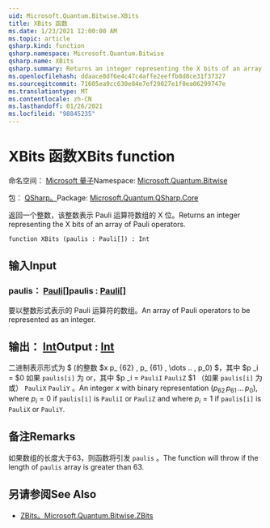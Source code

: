 ```yaml
---
uid: Microsoft.Quantum.Bitwise.XBits
title: XBits 函数
ms.date: 1/23/2021 12:00:00 AM
ms.topic: article
qsharp.kind: function
qsharp.namespace: Microsoft.Quantum.Bitwise
qsharp.name: XBits
qsharp.summary: Returns an integer representing the X bits of an array of Pauli operators.
ms.openlocfilehash: ddaace8df6e4c47c4affe2eeffb8d8ce31f37327
ms.sourcegitcommit: 71605ea9cc630e84e7ef29027e1f0ea06299747e
ms.translationtype: MT
ms.contentlocale: zh-CN
ms.lasthandoff: 01/26/2021
ms.locfileid: "98845235"
---
```

# <a name="xbits-function"></a><span data-ttu-id="9593d-102">XBits 函数</span><span class="sxs-lookup"><span data-stu-id="9593d-102">XBits function</span></span>

<span data-ttu-id="9593d-103">命名空间： [Microsoft 量子](xref:Microsoft.Quantum.Bitwise)</span><span class="sxs-lookup"><span data-stu-id="9593d-103">Namespace: [Microsoft.Quantum.Bitwise](xref:Microsoft.Quantum.Bitwise)</span></span>

<span data-ttu-id="9593d-104">包： [QSharp。](https://nuget.org/packages/Microsoft.Quantum.QSharp.Core)</span><span class="sxs-lookup"><span data-stu-id="9593d-104">Package: [Microsoft.Quantum.QSharp.Core](https://nuget.org/packages/Microsoft.Quantum.QSharp.Core)</span></span>


<span data-ttu-id="9593d-105">返回一个整数，该整数表示 Pauli 运算符数组的 X 位。</span><span class="sxs-lookup"><span data-stu-id="9593d-105">Returns an integer representing the X bits of an array of Pauli operators.</span></span>

```qsharp
function XBits (paulis : Pauli[]) : Int
```


## <a name="input"></a><span data-ttu-id="9593d-106">输入</span><span class="sxs-lookup"><span data-stu-id="9593d-106">Input</span></span>

### <a name="paulis--pauli"></a><span data-ttu-id="9593d-107">paulis： [Pauli](xref:microsoft.quantum.lang-ref.pauli)[]</span><span class="sxs-lookup"><span data-stu-id="9593d-107">paulis : [Pauli](xref:microsoft.quantum.lang-ref.pauli)[]</span></span>

<span data-ttu-id="9593d-108">要以整数形式表示的 Pauli 运算符的数组。</span><span class="sxs-lookup"><span data-stu-id="9593d-108">An array of Pauli operators to be represented as an integer.</span></span>



## <a name="output--int"></a><span data-ttu-id="9593d-109">输出： [Int](xref:microsoft.quantum.lang-ref.int)</span><span class="sxs-lookup"><span data-stu-id="9593d-109">Output : [Int](xref:microsoft.quantum.lang-ref.int)</span></span>

<span data-ttu-id="9593d-110">二进制表示形式为 $ (的整数 $x p_ {62} \, p_ {61} \, \dots .. \, p_0) $，其中 $p _i = $0 如果 `paulis[i]` 为 or，其中 $p _i = `PauliI` `PauliZ` $1 （如果 `paulis[i]` 为或） `PauliX` `PauliY` 。</span><span class="sxs-lookup"><span data-stu-id="9593d-110">An integer $x$ with binary representation $(p_{62}\,p_{61}\,\dots\,p_0)$, where $p_i = 0$ if `paulis[i]` is `PauliI` or `PauliZ` and where $p_i = 1$ if `paulis[i]` is `PauliX` or `PauliY`.</span></span>

## <a name="remarks"></a><span data-ttu-id="9593d-111">备注</span><span class="sxs-lookup"><span data-stu-id="9593d-111">Remarks</span></span>

<span data-ttu-id="9593d-112">如果数组的长度大于63，则函数将引发 `paulis` 。</span><span class="sxs-lookup"><span data-stu-id="9593d-112">The function will throw if the length of `paulis` array is greater than 63.</span></span>

## <a name="see-also"></a><span data-ttu-id="9593d-113">另请参阅</span><span class="sxs-lookup"><span data-stu-id="9593d-113">See Also</span></span>

- [<span data-ttu-id="9593d-114">ZBits。</span><span class="sxs-lookup"><span data-stu-id="9593d-114">Microsoft.Quantum.Bitwise.ZBits</span></span>](xref:Microsoft.Quantum.Bitwise.ZBits)